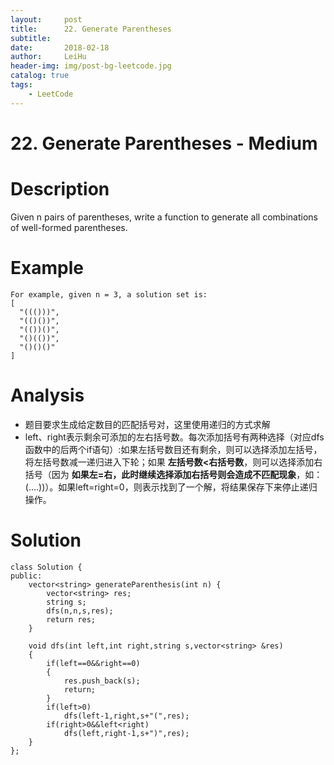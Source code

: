 ```yaml
---
layout:     post
title:      22. Generate Parentheses
subtitle:   
date:       2018-02-18
author:     LeiHu
header-img: img/post-bg-leetcode.jpg
catalog: true
tags:
    - LeetCode
---
```

# 22. Generate Parentheses - Medium

# Description
Given n pairs of parentheses, write a function to generate all combinations of well-formed parentheses.

# Example
```
For example, given n = 3, a solution set is:
[
  "((()))",
  "(()())",
  "(())()",
  "()(())",
  "()()()"
]
```

# Analysis
- 题目要求生成给定数目的匹配括号对，这里使用递归的方式求解
- left、right表示剩余可添加的左右括号数。每次添加括号有两种选择（对应dfs函数中的后两个if语句）:如果左括号数目还有剩余，则可以选择添加左括号，将左括号数减一递归进入下轮；如果 **左括号数<右括号数**，则可以选择添加右括号（因为 **如果左=右，此时继续选择添加右括号则会造成不匹配现象**，如：(....))）。如果left=right=0，则表示找到了一个解，将结果保存下来停止递归操作。

# Solution
```
class Solution {
public:
    vector<string> generateParenthesis(int n) {
        vector<string> res;
        string s;
        dfs(n,n,s,res);
        return res;
    }

    void dfs(int left,int right,string s,vector<string> &res)
    {
        if(left==0&&right==0)
        {
            res.push_back(s);
            return;
        }
        if(left>0)
            dfs(left-1,right,s+"(",res);
        if(right>0&&left<right)
            dfs(left,right-1,s+")",res);
    }
};
```

